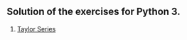 ## Solution of the exercises for Python 3.

1. [Taylor Series](https://github.com/ZaytsevNS/python_practice/blob/main/taylor_series/taylor.py)

